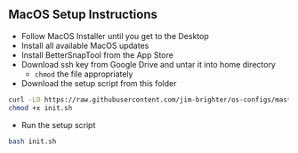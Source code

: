## MacOS Setup Instructions
- Follow MacOS Installer until you get to the Desktop
- Install all available MacOS updates
- Install BetterSnapTool from the App Store
- Download ssh key from Google Drive and untar it into home directory
  - `chmod` the file appropriately
- Download the setup script from this folder
```bash
curl -LO https://raw.githubusercontent.com/jim-brighter/os-configs/master/macos/init.sh
chmod +x init.sh
```
- Run the setup script
```bash
bash init.sh
```
